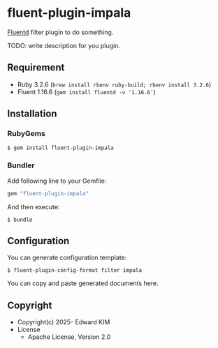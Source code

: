 # fluent-plugin-impala

[Fluentd](https://fluentd.org/) filter plugin to do something.

TODO: write description for you plugin.

## Requirement

* Ruby 3.2.6 (`brew install rbenv ruby-build; rbenv install 3.2.6`)
* Fluent 1.16.6 (`gem install fluentd -v '1.16.6'`)

## Installation

### RubyGems

```
$ gem install fluent-plugin-impala
```

### Bundler

Add following line to your Gemfile:

```ruby
gem "fluent-plugin-impala"
```

And then execute:

```
$ bundle
```

## Configuration

You can generate configuration template:

```
$ fluent-plugin-config-format filter impala
```

You can copy and paste generated documents here.

## Copyright

* Copyright(c) 2025- Edward KIM
* License
  * Apache License, Version 2.0
